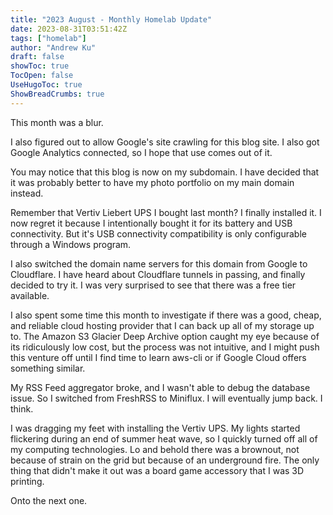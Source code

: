 ```yaml
---
title: "2023 August - Monthly Homelab Update"
date: 2023-08-31T03:51:42Z
tags: ["homelab"]
author: "Andrew Ku"
draft: false
showToc: true
TocOpen: false
UseHugoToc: true
ShowBreadCrumbs: true
---
```


This month was a blur. 

I also figured out to allow Google's site crawling for this blog site. I also got Google Analytics connected, so I hope that use comes out of it.

You may notice that this blog is now on my subdomain. I have decided that it was probably better to have my photo portfolio on my main domain instead. 

Remember that Vertiv Liebert UPS I bought last month? I finally installed it. I now regret it because I intentionally bought it for its battery and USB connectivity. But it's USB connectivity compatibility is only configurable through a Windows program. 

I also switched the domain name servers for this domain from Google to Cloudflare. I have heard about Cloudflare tunnels in passing, and finally decided to try it. I was very surprised to see that there was a free tier available. 

I also spent some time this month to investigate if there was a good, cheap, and reliable cloud hosting provider that I can back up all of my storage up to. The Amazon S3 Glacier Deep Archive option caught my eye because of its ridiculously low cost, but the process was not intuitive, and I might push this venture off until I find time to learn aws-cli or if Google Cloud offers something similar. 

My RSS Feed aggregator broke, and I wasn't able to debug the database issue. So I switched from FreshRSS to Miniflux. I will eventually jump back. I think. 

I was dragging my feet with installing the Vertiv UPS. My lights started flickering during an end of summer heat wave, so I quickly turned off all of my computing technologies. Lo and behold there was a brownout, not because of strain on the grid but because of an underground fire. The only thing that didn't make it out was a board game accessory that I was 3D printing. 

Onto the next one. 
